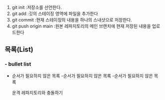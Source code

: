 1. git init :저장소를 선언한다.
2. git add :깃의 스테이징 영역에 파일을 추가한다
3. git commit :현재 스테이징의 내용을 하나의 스내샷으로 저장한다.
4. git push origin main :원본 레파지토리의 메인 브랜치에 현재 저장된 내용을 업로드한다

## 목록(List)
### - bullet list
- 순서가 필요하지 않은 목록
    -순서가 필요하지 않은 목록
    -순서가 필요하지 않은 목록

    운격 레파지토리와 충돌하기